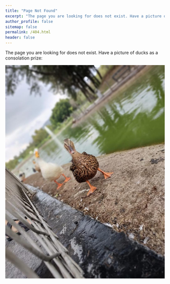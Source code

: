 ```yaml
---
title: "Page Not Found"
excerpt: "The page you are looking for does not exist. Have a picture of one of my pets as a consolation price:"
author_profile: false
sitemap: false
permalink: /404.html
header: false
---
```


The page you are looking for does not exist. Have a picture of ducks as a consolation prize:

![alt text](/assets/images/ducks.jpg "GCR Ducks")
